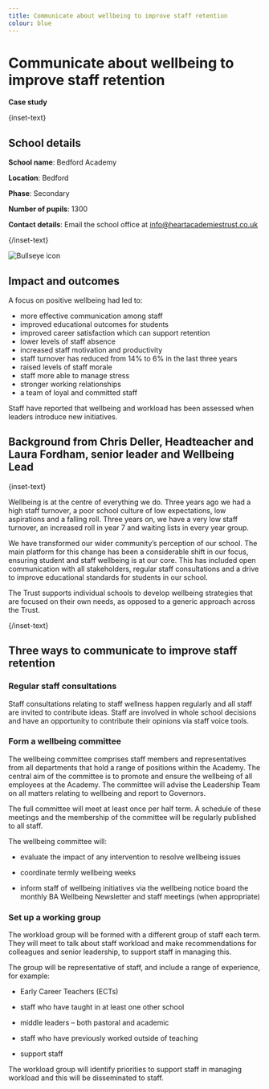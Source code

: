 ```yaml
---
title: Communicate about wellbeing to improve staff retention
colour: blue
---
```


# Communicate about wellbeing to improve staff retention

<strong class="govuk-tag">Case study</strong>

{inset-text}

## School details

**School name**: Bedford Academy

**Location**: Bedford

**Phase**: Secondary

**Number of pupils**: 1300

**Contact details**: Email the school office at <info@heartacademiestrust.co.uk>

{/inset-text}

<div class="govuk-grid-row dfe-width-container">
  <div class="govuk-grid-column-full">
    <div class="info-box">
      <div class="info-box__corner">
        <img src="/assets/images/bullseye.svg" alt="Bullseye icon">
      </div>
      <h2 class="govuk-heading-m">
        Impact and outcomes
      </h2>
      <p>
        A focus on positive wellbeing had led to:
        <ul>
          <li>
            more effective communication among staff  
          </li>
          <li>
            improved educational outcomes for students 
          </li>
          <li>
            improved career satisfaction which can support retention 
          </li>
          <li>
            lower levels of staff absence
          </li>
          <li>
            increased staff motivation and productivity 
          </li>
          <li>
            staff turnover has reduced from 14% to 6% in the last three years 
          </li>
          <li>
            raised levels of staff morale 
          </li>
          <li>
            staff more able to manage stress  
          </li>
          <li>
            stronger working relationships
          </li>
          <li>
            a team of loyal and committed staff 
          </li>
        </ul>
      </p>
      <p>
        Staff have reported that wellbeing and workload has been assessed when leaders introduce new initiatives.
      </p>
    </div>
  </div>
</div>

## Background from Chris Deller, Headteacher and Laura Fordham, senior leader and Wellbeing Lead

{inset-text}

Wellbeing is at the centre of everything we do. Three years ago we had a high staff turnover, a poor school culture of low expectations, low aspirations and a falling roll. Three years on, we have a very low staff turnover, an increased roll in year 7 and waiting lists in every year group.

We have transformed our wider community’s perception of our school. The main platform for this change has been a considerable shift in our focus, ensuring student and staff wellbeing is at our core. This has included open communication with all stakeholders, regular staff consultations and a drive to improve educational standards for students in our school.

The Trust supports individual schools to develop wellbeing strategies that are focused on their own needs, as opposed to a generic approach across the Trust.

{/inset-text}

## Three ways to communicate to improve staff retention

### Regular staff consultations

Staff consultations relating to staff wellness happen regularly and all staff are invited to contribute ideas. Staff are involved in whole school decisions and have an opportunity to contribute their opinions via staff voice tools.

### Form a wellbeing committee

The wellbeing committee comprises staff members and representatives from all departments that hold a range of positions within the Academy. The central aim of the committee is to promote and ensure the wellbeing of all employees at the Academy. The committee will advise the Leadership Team on all matters relating to wellbeing and report to Governors.

The full committee will meet at least once per half term. A schedule of these meetings and the membership of the committee will be regularly published to all staff.

The wellbeing committee will:

- evaluate the impact of any intervention to resolve wellbeing issues

- coordinate termly wellbeing weeks

- inform staff of wellbeing initiatives via the wellbeing notice board the monthly BA Wellbeing Newsletter and staff meetings (when appropriate)

### Set up a working group

The workload group will be formed with a different group of staff each term. They will meet to talk about staff workload and make recommendations for colleagues and senior leadership, to support staff in managing this.

The group will be representative of staff, and include a range of experience, for example:

- Early Career Teachers (ECTs)

- staff who have taught in at least one other school

- middle leaders – both pastoral and academic

- staff who have previously worked outside of teaching

- support staff

The workload group will identify priorities to support staff in managing workload and this will be disseminated to staff.
